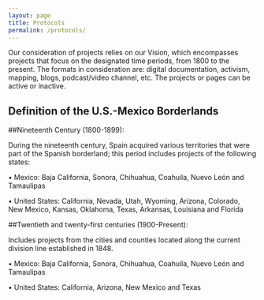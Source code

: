 ```yaml
---
layout: page
title: Protocols
permalink: /protocols/
---
```


Our consideration of projects relies on our Vision, which encompasses projects that focus on the designated time periods, from 1800 to the present. The formats in consideration are: digital documentation, activism, mapping, blogs, podcast/video channel, etc. The projects or pages can be active or inactive.

## Definition of the U.S.-Mexico Borderlands

##Nineteenth Century (1800-1899):

During the nineteenth century, Spain acquired various territories that were part of the Spanish borderland; this period includes projects of the following states:

• Mexico: Baja California, Sonora, Chihuahua, Coahuila, Nuevo León and Tamaulipas

• United States: California, Nevada, Utah, Wyoming, Arizona, Colorado, New Mexico, Kansas, Oklahoma, Texas, Arkansas, Louisiana and Florida


##Twentieth and twenty-first centuries (1900-Present):

Includes projects from the cities and counties located along the current division line established in 1848.

• Mexico: Baja California, Sonora, Chihuahua, Coahuila, Nuevo León and Tamaulipas

• United States: California, Arizona, New Mexico and Texas</li>
